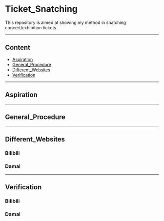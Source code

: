 # Ticket_Snatching

This repository is aimed at showing my method in snatching concert/exhibition tickets.

****
## Content
* [Aspiration](#Aspiration)
* [General_Procedure](#General_Procedure)
* [Different_Websites](#Different_Websites)
* [Verification](#Verification)

****
## Aspiration

****
## General_Procedure

****
## Different_Websites
### Bilibili
### Damai

****
## Verification
### Bilibili
### Damai

